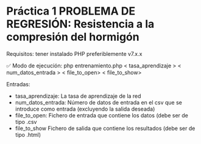 # Práctica 1 PROBLEMA DE REGRESIÓN: Resistencia a la compresión del hormigón

Requisitos: tener instalado PHP preferiblemente v7.x.x

:white_check_mark: Modo de ejecución: php entrenamiento.php < tasa_aprendizaje > < num_datos_entrada > < file_to_open> < file_to_show>

Entradas:

* tasa_aprendizaje: La tasa de aprendizaje de la red
* num_datos_entrada: Número de datos de entrada en el csv que se introduce como entrada (excluyendo la salida deseada)
* file_to_open: Fichero de entrada que contiene los datos (debe ser de tipo .csv
* file_to_show Fichero de salida que contiene los resultados (debe ser de tipo .html)